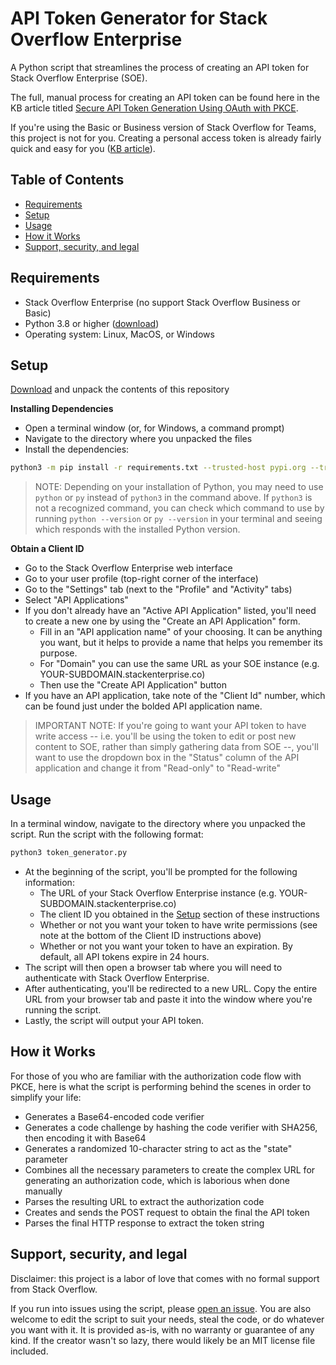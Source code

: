 # API Token Generator for Stack Overflow Enterprise
A Python script that streamlines the process of creating an API token for Stack Overflow Enterprise (SOE). 

The full, manual process for creating an API token can be found here in the KB article titled [Secure API Token Generation Using OAuth with PKCE](https://support.stackenterprise.co/support/solutions/articles/22000286119-secure-api-token-generation-using-oauth-with-pkce).

If you're using the Basic or Business version of Stack Overflow for Teams, this project is not for you. Creating a personal access token is already fairly quick and easy for you ([KB article](https://stackoverflow.help/en/articles/4385859-stack-overflow-for-teams-api)).

## Table of Contents
* [Requirements](https://github.com/jklick-so/soe_token_generator?tab=readme-ov-file#requirements)
* [Setup](https://github.com/jklick-so/soe_token_generator?tab=readme-ov-file#setup)
* [Usage](https://github.com/jklick-so/soe_token_generator?tab=readme-ov-file#usage)
* [How it Works](https://github.com/jklick-so/soe_token_generator?tab=readme-ov-file#how-it-works)
* [Support, security, and legal](https://github.com/jklick-so/soe_token_generator?tab=readme-ov-file#support-security-and-legal)


## Requirements
* Stack Overflow Enterprise (no support Stack Overflow Business or Basic)
* Python 3.8 or higher ([download](https://www.python.org/downloads/))
* Operating system: Linux, MacOS, or Windows

## Setup

[Download](https://github.com/jklick-so/soe_token_generator/archive/refs/heads/main.zip) and unpack the contents of this repository

**Installing Dependencies**

* Open a terminal window (or, for Windows, a command prompt)
* Navigate to the directory where you unpacked the files
* Install the dependencies:
```sh
python3 -m pip install -r requirements.txt --trusted-host pypi.org --trusted-host pypi.python.org --trusted-host files.pythonhosted.org
```

> NOTE: Depending on your installation of Python, you may need to use `python` or `py` instead of `python3` in the command above. If `python3` is not a recognized command, you can check which command to use by running `python --version` or `py --version` in your terminal and seeing which responds with the installed Python version.


**Obtain a Client ID**
* Go to the Stack Overflow Enterprise web interface
* Go to your user profile (top-right corner of the interface)
* Go to the "Settings" tab (next to the "Profile" and "Activity" tabs)
* Select "API Applications"
* If you don't already have an "Active API Application" listed, you'll need to create a new one by using the "Create an API Application" form. 
    * Fill in an "API application name" of your choosing. It can be anything you want, but it helps to provide a name that helps you remember its purpose.
    * For "Domain" you can use the same URL as your SOE instance (e.g. YOUR-SUBDOMAIN.stackenterprise.co)
    * Then use the "Create API Application" button
* If you have an API application, take note of the "Client Id" number, which can be found just under the bolded API application name.

> IMPORTANT NOTE: If you're going to want your API token to have write access -- i.e. you'll be using the token to edit or post new content to SOE, rather than simply gathering data from SOE --, you'll want to use the dropdown box in the "Status" column of the API application and change it from "Read-only" to "Read-write"


## Usage

In a terminal window, navigate to the directory where you unpacked the script. Run the script with the following format:

```sh
python3 token_generator.py
```

* At the beginning of the script, you'll be prompted for the following information:
    * The URL of your Stack Overflow Enterprise instance (e.g. YOUR-SUBDOMAIN.stackenterprise.co)
    * The client ID you obtained in the [Setup](https://github.com/jklick-so/soe_token_generator?tab=readme-ov-file#setup) section of these instructions
    * Whether or not you want your token to have write permissions (see note at the bottom of the Client ID instructions above)
    * Whether or not you want your token to have an expiration. By default, all API tokens expire in 24 hours.
* The script will then open a browser tab where you will need to authenticate with Stack Overflow Enterprise.
* After authenticating, you'll be redirected to a new URL. Copy the entire URL from your browser tab and paste it into the window where you're running the script.
* Lastly, the script will output your API token.

## How it Works

For those of you who are familiar with the authorization code flow with PKCE, here is what the script is performing behind the scenes in order to simplify your life:
* Generates a Base64-encoded code verifier
* Generates a code challenge by hashing the code verifier with SHA256, then encoding it with Base64
* Generates a randomized 10-character string to act as the "state" parameter
* Combines all the necessary parameters to create the complex URL for generating an authorization code, which is laborious when done manually
* Parses the resulting URL to extract the authorization code
* Creates and sends the POST request to obtain the final the API token
* Parses the final HTTP response to extract the token string

## Support, security, and legal
Disclaimer: this project is a labor of love that comes with no formal support from Stack Overflow. 

If you run into issues using the script, please [open an issue](https://github.com/jklick-so/soe_token_generator/issues). You are also welcome to edit the script to suit your needs, steal the code, or do whatever you want with it. It is provided as-is, with no warranty or guarantee of any kind. If the creator wasn't so lazy, there would likely be an MIT license file included.
